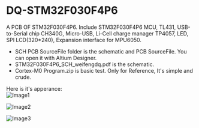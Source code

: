 # DQ-STM32F030F4P6
A PCB OF STM32F030F4P6. Include STM32F030F4P6 MCU, TL431, USB-to-Serial chip CH340G, Micro-USB, Li-Cell charge manager TP4057, LED, SPI LCD(320*240), Expansion interface for MPU6050.  
- SCH PCB SourceFile folder is the schematic and PCB SourceFile. You can open it with Altium Designer.  
- STM32F030F4P6_SCH_weifengdq.pdf is the schematic.  
- Cortex-M0 Program.zip is basic test. Only for Reference, It's simple and crude.   

Here is it's apperance:  
![Image1](https://github.com/weifengdq/DQ-STM32F030F4P6/raw/master/Image/Image1.png)  

![Image2](https://github.com/weifengdq/DQ-STM32F030F4P6/raw/master/Image/Image2.png)  

![Image3](https://github.com/weifengdq/DQ-STM32F030F4P6/raw/master/Image/Image3.png)
